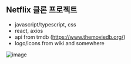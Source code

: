##  Netflix 클론 프로젝트
- javascript/typescript, css
- react, axios
- api from tmdb (https://www.themoviedb.org/)
- logo/icons from wiki and somewhere

![image](https://user-images.githubusercontent.com/84181696/127851360-f150bb95-4a8f-4baf-ac20-4f5c09700347.png)
